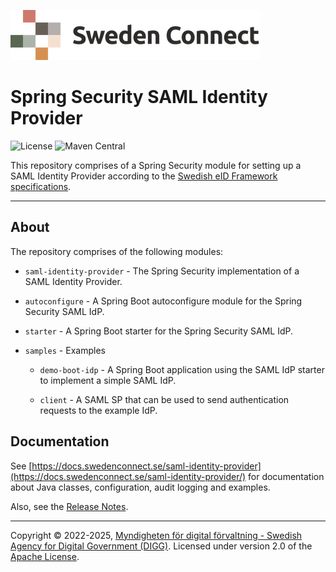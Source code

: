 ![Logo](docs/images/sweden-connect.png)


# Spring Security SAML Identity Provider

![License](https://img.shields.io/badge/License-Apache%202.0-blue.svg) ![Maven Central](https://img.shields.io/maven-central/v/se.swedenconnect.spring.saml.idp/spring-saml-idp.svg)

This repository comprises of a Spring Security module for setting up a SAML Identity Provider 
according to the [Swedish eID Framework specifications](https://docs.swedenconnect.se/technical-framework).

-----

## About

The repository comprises of the following modules:

- `saml-identity-provider` - The Spring Security implementation of a SAML Identity Provider.

- `autoconfigure` - A Spring Boot autoconfigure module for the Spring Security SAML IdP.

- `starter` - A Spring Boot starter for the Spring Security SAML IdP.

- `samples` - Examples

    - `demo-boot-idp` - A Spring Boot application using the SAML IdP starter to implement a simple
    SAML IdP.

    - `client` - A SAML SP that can be used to send authentication requests to the example IdP.

## Documentation

See [https://docs.swedenconnect.se/saml-identity-provider](https://docs.swedenconnect.se/saml-identity-provider/) for documentation about Java classes, configuration, audit logging and examples.

Also, see the [Release Notes](docs/release-notes.md).



-----

Copyright &copy; 2022-2025, [Myndigheten för digital förvaltning - Swedish Agency for Digital Government (DIGG)](http://www.digg.se). Licensed under version 2.0 of the [Apache License](http://www.apache.org/licenses/LICENSE-2.0).
